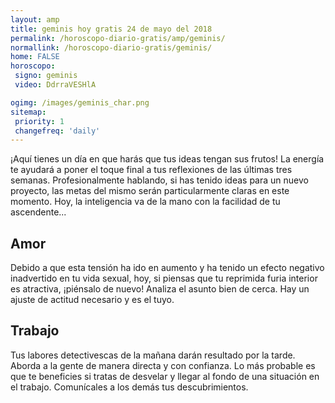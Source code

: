 ```yaml
---
layout: amp
title: geminis hoy gratis 24 de mayo del 2018 
permalink: /horoscopo-diario-gratis/amp/geminis/
normallink: /horoscopo-diario-gratis/geminis/
home: FALSE
horoscopo:
 signo: geminis
 video: DdrraVESHlA

ogimg: /images/geminis_char.png
sitemap:
 priority: 1
 changefreq: 'daily'
---
```



¡Aquí tienes un día en que harás que tus ideas tengan sus frutos! La energía te ayudará a poner el toque final a tus reflexiones de las últimas tres semanas. Profesionalmente hablando, si has tenido ideas para un nuevo proyecto, las metas del mismo serán particularmente claras en este momento. Hoy, la inteligencia va de la mano con la facilidad de tu ascendente...

## Amor

Debido a que esta tensión ha ido en aumento y ha tenido un efecto negativo inadvertido en tu vida sexual, hoy, si piensas que tu reprimida furia interior es atractiva, ¡piénsalo de nuevo! Analiza el asunto bien de cerca. Hay un ajuste de actitud necesario y es el tuyo.

## Trabajo

Tus labores detectivescas de la mañana darán resultado por la tarde. Aborda a la gente de manera directa y con confianza. Lo más probable es que te beneficies si tratas de desvelar y llegar al fondo de una situación en el trabajo. Comunícales a los demás tus descubrimientos.